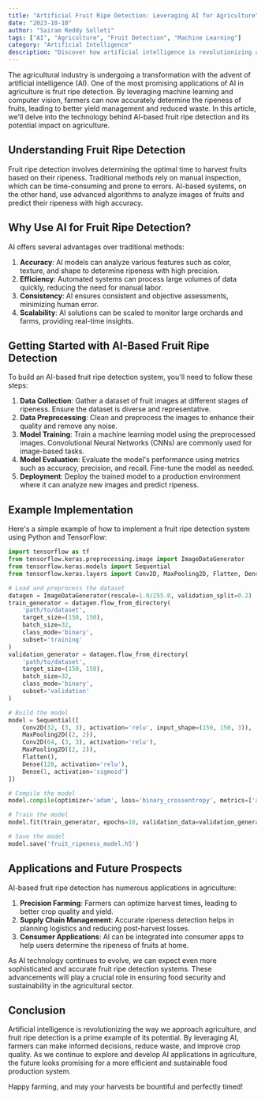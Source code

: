 ```yaml
---
title: "Artificial Fruit Ripe Detection: Leveraging AI for Agriculture"
date: "2023-10-10"
author: "Sairam Reddy Solleti"
tags: ["AI", "Agriculture", "Fruit Detection", "Machine Learning"]
category: "Artificial Intelligence"
description: "Discover how artificial intelligence is revolutionizing agriculture by enabling precise fruit ripe detection. This article explores the technology, methods, and applications of AI in fruit ripeness detection."
---
```


The agricultural industry is undergoing a transformation with the advent of artificial intelligence (AI). One of the most promising applications of AI in agriculture is fruit ripe detection. By leveraging machine learning and computer vision, farmers can now accurately determine the ripeness of fruits, leading to better yield management and reduced waste. In this article, we'll delve into the technology behind AI-based fruit ripe detection and its potential impact on agriculture.

## Understanding Fruit Ripe Detection

Fruit ripe detection involves determining the optimal time to harvest fruits based on their ripeness. Traditional methods rely on manual inspection, which can be time-consuming and prone to errors. AI-based systems, on the other hand, use advanced algorithms to analyze images of fruits and predict their ripeness with high accuracy.

## Why Use AI for Fruit Ripe Detection?

AI offers several advantages over traditional methods:

1. **Accuracy**: AI models can analyze various features such as color, texture, and shape to determine ripeness with high precision.
2. **Efficiency**: Automated systems can process large volumes of data quickly, reducing the need for manual labor.
3. **Consistency**: AI ensures consistent and objective assessments, minimizing human error.
4. **Scalability**: AI solutions can be scaled to monitor large orchards and farms, providing real-time insights.

## Getting Started with AI-Based Fruit Ripe Detection

To build an AI-based fruit ripe detection system, you'll need to follow these steps:

1. **Data Collection**: Gather a dataset of fruit images at different stages of ripeness. Ensure the dataset is diverse and representative.
2. **Data Preprocessing**: Clean and preprocess the images to enhance their quality and remove any noise.
3. **Model Training**: Train a machine learning model using the preprocessed images. Convolutional Neural Networks (CNNs) are commonly used for image-based tasks.
4. **Model Evaluation**: Evaluate the model's performance using metrics such as accuracy, precision, and recall. Fine-tune the model as needed.
5. **Deployment**: Deploy the trained model to a production environment where it can analyze new images and predict ripeness.

## Example Implementation

Here's a simple example of how to implement a fruit ripe detection system using Python and TensorFlow:

```python
import tensorflow as tf
from tensorflow.keras.preprocessing.image import ImageDataGenerator
from tensorflow.keras.models import Sequential
from tensorflow.keras.layers import Conv2D, MaxPooling2D, Flatten, Dense

# Load and preprocess the dataset
datagen = ImageDataGenerator(rescale=1.0/255.0, validation_split=0.2)
train_generator = datagen.flow_from_directory(
    'path/to/dataset',
    target_size=(150, 150),
    batch_size=32,
    class_mode='binary',
    subset='training'
)
validation_generator = datagen.flow_from_directory(
    'path/to/dataset',
    target_size=(150, 150),
    batch_size=32,
    class_mode='binary',
    subset='validation'
)

# Build the model
model = Sequential([
    Conv2D(32, (3, 3), activation='relu', input_shape=(150, 150, 3)),
    MaxPooling2D((2, 2)),
    Conv2D(64, (3, 3), activation='relu'),
    MaxPooling2D((2, 2)),
    Flatten(),
    Dense(128, activation='relu'),
    Dense(1, activation='sigmoid')
])

# Compile the model
model.compile(optimizer='adam', loss='binary_crossentropy', metrics=['accuracy'])

# Train the model
model.fit(train_generator, epochs=10, validation_data=validation_generator)

# Save the model
model.save('fruit_ripeness_model.h5')
```

## Applications and Future Prospects

AI-based fruit ripe detection has numerous applications in agriculture:

1. **Precision Farming**: Farmers can optimize harvest times, leading to better crop quality and yield.
2. **Supply Chain Management**: Accurate ripeness detection helps in planning logistics and reducing post-harvest losses.
3. **Consumer Applications**: AI can be integrated into consumer apps to help users determine the ripeness of fruits at home.

As AI technology continues to evolve, we can expect even more sophisticated and accurate fruit ripe detection systems. These advancements will play a crucial role in ensuring food security and sustainability in the agricultural sector.

## Conclusion

Artificial intelligence is revolutionizing the way we approach agriculture, and fruit ripe detection is a prime example of its potential. By leveraging AI, farmers can make informed decisions, reduce waste, and improve crop quality. As we continue to explore and develop AI applications in agriculture, the future looks promising for a more efficient and sustainable food production system.

Happy farming, and may your harvests be bountiful and perfectly timed!
